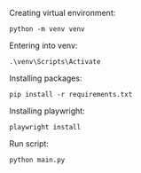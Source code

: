 Creating virtual environment:
```
python -m venv venv
```

Entering into venv:
```
.\venv\Scripts\Activate
```

Installing packages:
```
pip install -r requirements.txt
```

Installing playwright:
```
playwright install
```

Run script:
```
python main.py
```
